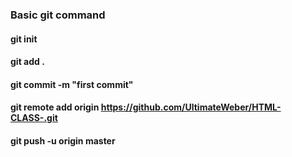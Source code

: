 ### Basic git command
#### git init
#### git add .
#### git commit -m "first commit"
#### git remote add origin https://github.com/UltimateWeber/HTML-CLASS-.git
#### git push -u origin master
